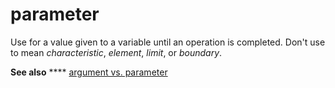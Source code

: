 # parameter

Use for a value given to a variable until an operation is completed. Don't use to mean *characteristic*, *element*, *limit*, or *boundary*.

**See also** **** [argument vs. parameter](https://worldready.cloudapp.net/Styleguide/Read?id=2700&topicid=32539)
